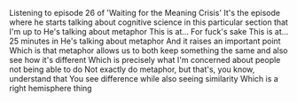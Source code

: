 ﻿Listening to episode 26 of 'Waiting for the Meaning Crisis'
It's the episode where he starts talking about cognitive science in this particular section that I'm up to
He's talking about metaphor
This is at...
For fuck's sake
This is at...
25 minutes in
He's talking about metaphor
And it raises an important point
Which is that metaphor allows us to both keep something the same and also see how it's different
Which is precisely what I'm concerned about people not being able to do
Not exactly do metaphor, but that's, you know, understand that
You see difference while also seeing similarity
Which is a right hemisphere thing
